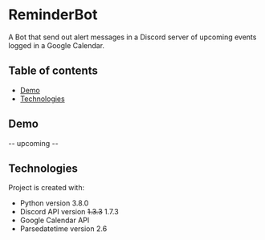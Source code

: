 # ReminderBot
A Bot that send out alert messages in a Discord server of upcoming events logged in a Google Calendar.

## Table of contents
* [Demo](#demo)
* [Technologies](#Technologies)

## Demo
-- upcoming --

## Technologies
Project is created with:
* Python version 3.8.0
* Discord API version ~~1.3.3~~ 1.7.3
* Google Calendar API
* Parsedatetime version 2.6
